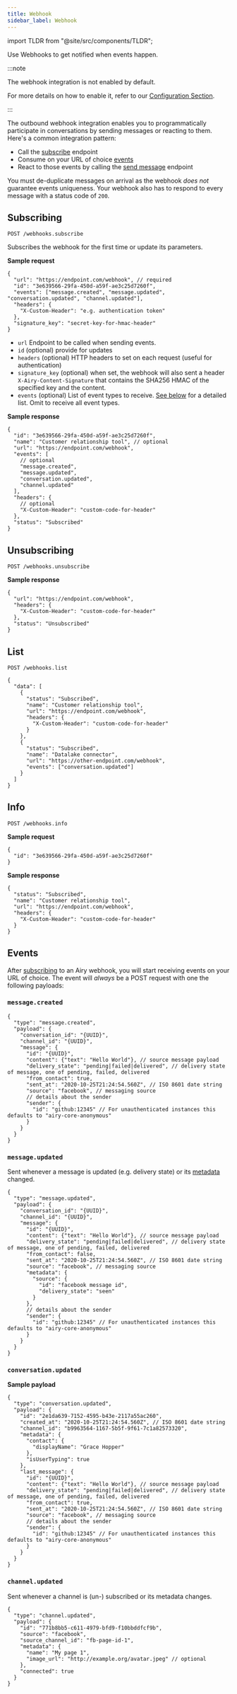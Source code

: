 ```yaml
---
title: Webhook
sidebar_label: Webhook
---
```


import TLDR from "@site/src/components/TLDR";

<TLDR>

Use Webhooks to get notified when events happen.

</TLDR>

:::note

The webhook integration is not enabled by default.

For more details on how to enable it, refer to our [Configuration Section](getting-started/installation/configuration.md#components).

:::

The outbound webhook integration enables you to programmatically participate in
conversations by sending messages or reacting to them. Here's a common
integration pattern:

- Call the [subscribe](#subscribing) endpoint
- Consume on your URL of choice [events](#events)
- React to those events by calling the [send message](/api/endpoints/messages.md#send) endpoint

You must de-duplicate messages on arrival as the webhook _does not_ guarantee
events uniqueness. Your webhook also has to respond to every message with a status code of `200`.

## Subscribing

`POST /webhooks.subscribe`

Subscribes the webhook for the first time or update its parameters.

**Sample request**

```json5
{
  "url": "https://endpoint.com/webhook", // required
  "id": "3e639566-29fa-450d-a59f-ae3c25d7260f",
  "events": ["message.created", "message.updated", "conversation.updated", "channel.updated"],
  "headers": {
    "X-Custom-Header": "e.g. authentication token"
  },
  "signature_key": "secret-key-for-hmac-header"
}
```

- `url` Endpoint to be called when sending events.
- `id` (optional) provide for updates
- `headers` (optional) HTTP headers to set on each request (useful for authentication)
- `signature_key` (optional) when set, the webhook will also sent a header `X-Airy-Content-Signature` that contains the SHA256 HMAC of the specified key and the content.
- `events` (optional) List of event types to receive. [See below](#events) for a detailed list. Omit to receive all event types.

**Sample response**

```json5
{
  "id": "3e639566-29fa-450d-a59f-ae3c25d7260f",
  "name": "Customer relationship tool", // optional
  "url": "https://endpoint.com/webhook",
  "events": [
    // optional
    "message.created",
    "message.updated",
    "conversation.updated",
    "channel.updated"
  ],
  "headers": {
    // optional
    "X-Custom-Header": "custom-code-for-header"
  },
  "status": "Subscribed"
}
```

## Unsubscribing

`POST /webhooks.unsubscribe`

**Sample response**

```json5
{
  "url": "https://endpoint.com/webhook",
  "headers": {
    "X-Custom-Header": "custom-code-for-header"
  },
  "status": "Unsubscribed"
}
```

## List

`POST /webhooks.list`

```json5
{
  "data": [
    {
      "status": "Subscribed",
      "name": "Customer relationship tool",
      "url": "https://endpoint.com/webhook",
      "headers": {
        "X-Custom-Header": "custom-code-for-header"
      }
    },
    {
      "status": "Subscribed",
      "name": "Datalake connector",
      "url": "https://other-endpoint.com/webhook",
      "events": ["conversation.updated"]
    }
  ]
}
```

## Info

`POST /webhooks.info`

**Sample request**

```json5
{
  "id": "3e639566-29fa-450d-a59f-ae3c25d7260f"
}
```

**Sample response**

```json5
{
  "status": "Subscribed",
  "name": "Customer relationship tool",
  "url": "https://endpoint.com/webhook",
  "headers": {
    "X-Custom-Header": "custom-code-for-header"
  }
}
```

## Events

After [subscribing](#subscribing) to an Airy webhook, you will
start receiving events on your URL of choice. The event will _always_ be a POST
request with one the following payloads:

### `message.created`

```json5
{
  "type": "message.created",
  "payload": {
    "conversation_id": "{UUID}",
    "channel_id": "{UUID}",
    "message": {
      "id": "{UUID}",
      "content": {"text": "Hello World"}, // source message payload
      "delivery_state": "pending|failed|delivered", // delivery state of message, one of pending, failed, delivered
      "from_contact": true,
      "sent_at": "2020-10-25T21:24:54.560Z", // ISO 8601 date string
      "source": "facebook", // messaging source
      // details about the sender
      "sender": {
        "id": "github:12345" // For unauthenticated instances this defaults to "airy-core-anonymous"
      }
    }
  }
}
```

### `message.updated`

Sent whenever a message is updated (e.g. delivery state) or its [metadata](concepts/metadata.md) changed.

```json5
{
  "type": "message.updated",
  "payload": {
    "conversation_id": "{UUID}",
    "channel_id": "{UUID}",
    "message": {
      "id": "{UUID}",
      "content": {"text": "Hello World"}, // source message payload
      "delivery_state": "pending|failed|delivered", // delivery state of message, one of pending, failed, delivered
      "from_contact": false,
      "sent_at": "2020-10-25T21:24:54.560Z", // ISO 8601 date string
      "source": "facebook", // messaging source
      "metadata": {
        "source": {
          "id": "facebook message id",
          "delivery_state": "seen"
        }
      },
      // details about the sender
      "sender": {
        "id": "github:12345" // For unauthenticated instances this defaults to "airy-core-anonymous"
      }
    }
  }
}
```

### `conversation.updated`

**Sample payload**

```json5
{
  "type": "conversation.updated",
  "payload": {
    "id": "2e1da639-7152-4595-b43e-2117a55ac260",
    "created_at": "2020-10-25T21:24:54.560Z", // ISO 8601 date string
    "channel_id": "b9963564-1167-5b5f-9f61-7c1a82573320",
    "metadata": {
      "contact": {
        "displayName": "Grace Hopper"
      },
      "isUserTyping": true
    },
    "last_message": {
      "id": "{UUID}",
      "content": {"text": "Hello World"}, // source message payload
      "delivery_state": "pending|failed|delivered", // delivery state of message, one of pending, failed, delivered
      "from_contact": true,
      "sent_at": "2020-10-25T21:24:54.560Z", // ISO 8601 date string
      "source": "facebook", // messaging source
      // details about the sender
      "sender": {
        "id": "github:12345" // For unauthenticated instances this defaults to "airy-core-anonymous"
      }
    }
  }
}
```

### `channel.updated`

Sent whenever a channel is (un-) subscribed or its metadata changes.

```json5
{
  "type": "channel.updated",
  "payload": {
    "id": "771b8bb5-c611-4979-bfd9-f10bbddfcf9b",
    "source": "facebook",
    "source_channel_id": "fb-page-id-1",
    "metadata": {
      "name": "My page 1",
      "image_url": "http://example.org/avatar.jpeg" // optional
    },
    "connected": true
  }
}
```
